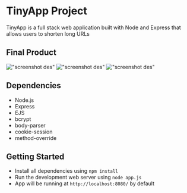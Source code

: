 # TinyApp Project

TinyApp is a full stack web application built with Node and Express that allows users to shorten long URLs

## Final Product

!["screenshot des"](#)
!["screenshot des"](#)
!["screenshot des"](#)

## Dependencies

- Node.js
- Express
- EJS
- bcrypt
- body-parser
- cookie-session
- method-override

## Getting Started

- Install all dependencies using `npm install`
- Run the development web server using `node app.js`
- App will be running at `http://localhost:8080/` by default
